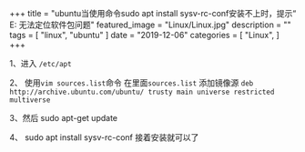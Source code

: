 +++
title = "ubuntu当使用命令sudo apt install sysv-rc-conf安装不上时，提示“ E: 无法定位软件包问题"
featured_image = "Linux/Linux.jpg"
description = ""
tags = [
    "linux",
    "ubuntu"
]
date = "2019-12-06"
categories = [
    "Linux",
]
+++

1、进入 `/etc/apt`

2、 使用`vim sources.list`命令  在里面`sources.list` 添加镜像源   `deb http://archive.ubuntu.com/ubuntu/ trusty main universe restricted multiverse`

3、然后 sudo apt-get update  

 

4、 sudo apt install sysv-rc-conf 接着安装就可以了
